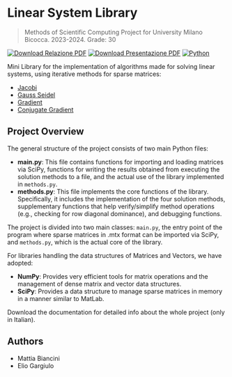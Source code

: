 # Linear System Library
> Methods of Scientific Computing Project for University Milano Bicocca. 2023-2024. Grade: 30

[![Download Relazione PDF](https://img.shields.io/badge/Download%20Relazione-PDF-lime.svg?style=for-the-badge)](https://github.com/Zeptogram/LinearSystemLibrary/releases/download/final/MCS_Relazione_Progetto_1_Biancini_Mattia_865966_Gargiulo_Elio_869184.pdf)
[![Download Presentazione PDF](https://img.shields.io/badge/Download%20Presentazione-PDF-orange.svg?style=for-the-badge)](https://github.com/Zeptogram/LinearSystemLibrary/releases/download/final/Progetto.1.Bis.MCS.Final.pdf)
[![Python](https://img.shields.io/badge/python-3670A0?style=for-the-badge&logo=python&logoColor=ffdd54)](https://www.python.org/)

Mini Library for the implementation of algorithms made for solving linear systems, using iterative methods for sparse matrices:
- [Jacobi](https://en.wikipedia.org/wiki/Jacobi_method)
- [Gauss Seidel](https://en.wikipedia.org/wiki/Gauss%E2%80%93Seidel_method)
- [Gradient](https://en.wikipedia.org/wiki/Gradient_descent#Solution_of_a_linear_system)
- [Conjugate Gradient](https://en.wikipedia.org/wiki/Conjugate_gradient_method)

## Project Overview

The general structure of the project consists of two main Python files:
- **main.py**: This file contains functions for importing and loading matrices via SciPy, functions for writing the results obtained from executing the solution methods to a file, and the actual use of the library implemented in `methods.py`.
- **methods.py**: This file implements the core functions of the library. Specifically, it includes the implementation of the four solution methods, supplementary functions that help verify/simplify method operations (e.g., checking for row diagonal dominance), and debugging functions.

The project is divided into two main classes: `main.py`, the entry point of the program where sparse matrices in .mtx format can be imported via SciPy, and `methods.py`, which is the actual core of the library.

For libraries handling the data structures of Matrices and Vectors, we have adopted:
- **NumPy**: Provides very efficient tools for matrix operations and the management of dense matrix and vector data structures.
- **SciPy**: Provides a data structure to manage sparse matrices in memory in a manner similar to MatLab.

Download the documentation for detailed info about the whole project (only in Italian). 

## Authors

- Mattia Biancini
- Elio Gargiulo
